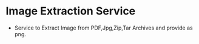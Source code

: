 # Image Extraction Service
- Service to Extract Image from PDF,Jpg,Zip,Tar Archives and provide as png.
